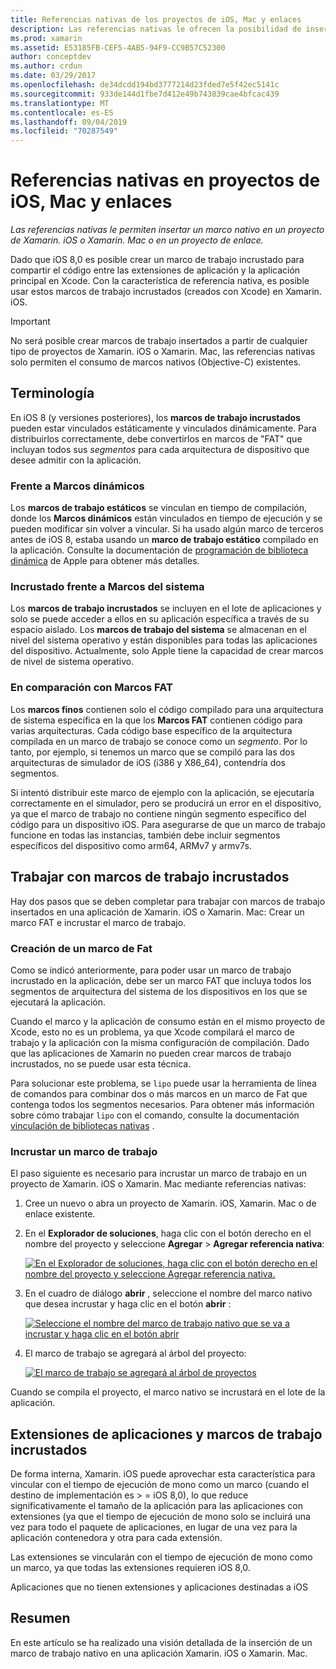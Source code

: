 ```yaml
---
title: Referencias nativas de los proyectos de iOS, Mac y enlaces
description: Las referencias nativas le ofrecen la posibilidad de insertar un marco nativo en un proyecto de Xamarin. iOS, Xamarin. Mac o de enlace.
ms.prod: xamarin
ms.assetid: E53185FB-CEF5-4AB5-94F9-CC9B57C52300
author: conceptdev
ms.author: crdun
ms.date: 03/29/2017
ms.openlocfilehash: de34dcdd194bd3777214d23fded7e5f42ec5141c
ms.sourcegitcommit: 933de144d1fbe7d412e49b743839cae4bfcac439
ms.translationtype: MT
ms.contentlocale: es-ES
ms.lasthandoff: 09/04/2019
ms.locfileid: "70287549"
---
```

# <a name="native-references-in-ios-mac-and-bindings-projects"></a>Referencias nativas en proyectos de iOS, Mac y enlaces

_Las referencias nativas le permiten insertar un marco nativo en un proyecto de Xamarin. iOS o Xamarin. Mac o en un proyecto de enlace._

Dado que iOS 8,0 es posible crear un marco de trabajo incrustado para compartir el código entre las extensiones de aplicación y la aplicación principal en Xcode. Con la característica de referencia nativa, es posible usar estos marcos de trabajo incrustados (creados con Xcode) en Xamarin. iOS.
 
> [!IMPORTANT]
> No será posible crear marcos de trabajo insertados a partir de cualquier tipo de proyectos de Xamarin. iOS o Xamarin. Mac, las referencias nativas solo permiten el consumo de marcos nativos (Objective-C) existentes.

<a name="Terminology" />

## <a name="terminology"></a>Terminología

En iOS 8 (y versiones posteriores), los **marcos de trabajo incrustados** pueden estar vinculados estáticamente y vinculados dinámicamente. Para distribuirlos correctamente, debe convertirlos en marcos de "FAT" que incluyan todos sus _segmentos_ para cada arquitectura de dispositivo que desee admitir con la aplicación.

<a name="Static-vs-Dynamic-Frameworks" />

### <a name="static-vs-dynamic-frameworks"></a>Frente a Marcos dinámicos

Los **marcos de trabajo estáticos** se vinculan en tiempo de compilación, donde los **Marcos dinámicos** están vinculados en tiempo de ejecución y se pueden modificar sin volver a vincular. Si ha usado algún marco de terceros antes de iOS 8, estaba usando un **marco de trabajo estático** compilado en la aplicación. Consulte la documentación de [programación de biblioteca dinámica](https://developer.apple.com/library/mac/documentation/DeveloperTools/Conceptual/DynamicLibraries/100-Articles/OverviewOfDynamicLibraries.html#//apple_ref/doc/uid/TP40001873-SW1) de Apple para obtener más detalles.

<a name="Embedded-vs-System-Frameworks" />

### <a name="embedded-vs-system-frameworks"></a>Incrustado frente a Marcos del sistema

Los **marcos de trabajo incrustados** se incluyen en el lote de aplicaciones y solo se puede acceder a ellos en su aplicación específica a través de su espacio aislado. Los **marcos de trabajo del sistema** se almacenan en el nivel del sistema operativo y están disponibles para todas las aplicaciones del dispositivo. Actualmente, solo Apple tiene la capacidad de crear marcos de nivel de sistema operativo.

<a name="Thin-vs-Fat-Frameworks" />

### <a name="thin-vs-fat-frameworks"></a>En comparación con Marcos FAT

Los **marcos finos** contienen solo el código compilado para una arquitectura de sistema específica en la que los **Marcos FAT** contienen código para varias arquitecturas. Cada código base específico de la arquitectura compilada en un marco de trabajo se conoce como un _segmento_. Por lo tanto, por ejemplo, si tenemos un marco que se compiló para las dos arquitecturas de simulador de iOS (i386 y X86_64), contendría dos segmentos.

Si intentó distribuir este marco de ejemplo con la aplicación, se ejecutaría correctamente en el simulador, pero se producirá un error en el dispositivo, ya que el marco de trabajo no contiene ningún segmento específico del código para un dispositivo iOS. Para asegurarse de que un marco de trabajo funcione en todas las instancias, también debe incluir segmentos específicos del dispositivo como arm64, ARMv7 y armv7s.

<a name="Working-with-Embedded-Frameworks" />

## <a name="working-with-embedded-frameworks"></a>Trabajar con marcos de trabajo incrustados

Hay dos pasos que se deben completar para trabajar con marcos de trabajo insertados en una aplicación de Xamarin. iOS o Xamarin. Mac: Crear un marco FAT e incrustar el marco de trabajo.

<a name="Overview" />

### <a name="creating-a-fat-framework"></a>Creación de un marco de Fat

Como se indicó anteriormente, para poder usar un marco de trabajo incrustado en la aplicación, debe ser un marco FAT que incluya todos los segmentos de arquitectura del sistema de los dispositivos en los que se ejecutará la aplicación.

Cuando el marco y la aplicación de consumo están en el mismo proyecto de Xcode, esto no es un problema, ya que Xcode compilará el marco de trabajo y la aplicación con la misma configuración de compilación. Dado que las aplicaciones de Xamarin no pueden crear marcos de trabajo incrustados, no se puede usar esta técnica.

Para solucionar este problema, se `lipo` puede usar la herramienta de línea de comandos para combinar dos o más marcos en un marco de Fat que contenga todos los segmentos necesarios. Para obtener más información sobre cómo trabajar `lipo` con el comando, consulte la documentación [vinculación de bibliotecas nativas](~/ios/platform/native-interop.md) .

<a name="Embedding-a-Framework" />

### <a name="embedding-a-framework"></a>Incrustar un marco de trabajo

El paso siguiente es necesario para incrustar un marco de trabajo en un proyecto de Xamarin. iOS o Xamarin. Mac mediante referencias nativas:

1. Cree un nuevo o abra un proyecto de Xamarin. iOS, Xamarin. Mac o de enlace existente.
2. En el **Explorador de soluciones**, haga clic con el botón derecho en el nombre del proyecto y seleccione **Agregar** > **Agregar referencia nativa**: 

    [![](native-references-images/ref01.png "En el Explorador de soluciones, haga clic con el botón derecho en el nombre del proyecto y seleccione Agregar referencia nativa.")](native-references-images/ref01.png#lightbox)
3. En el cuadro de diálogo **abrir** , seleccione el nombre del marco nativo que desea incrustar y haga clic en el botón **abrir** : 

    [![](native-references-images/ref02.png "Seleccione el nombre del marco de trabajo nativo que se va a incrustar y haga clic en el botón abrir")](native-references-images/ref02.png#lightbox)
4. El marco de trabajo se agregará al árbol del proyecto: 

    [![](native-references-images/ref03.png "El marco de trabajo se agregará al árbol de proyectos")](native-references-images/ref03.png#lightbox)

Cuando se compila el proyecto, el marco nativo se incrustará en el lote de la aplicación.

<a name="App-Extensions-and-Embedded-Frameworks" />

## <a name="app-extensions-and-embedded-frameworks"></a>Extensiones de aplicaciones y marcos de trabajo incrustados

De forma interna, Xamarin. iOS puede aprovechar esta característica para vincular con el tiempo de ejecución de mono como un marco (cuando el destino de implementación es > = iOS 8,0), lo que reduce significativamente el tamaño de la aplicación para las aplicaciones con extensiones (ya que el tiempo de ejecución de mono solo se incluirá una vez para todo el paquete de aplicaciones, en lugar de una vez para la aplicación contenedora y otra para cada extensión.

Las extensiones se vincularán con el tiempo de ejecución de mono como un marco, ya que todas las extensiones requieren iOS 8,0.

Aplicaciones que no tienen extensiones y aplicaciones destinadas a iOS 

<a name="Summary" />

## <a name="summary"></a>Resumen

En este artículo se ha realizado una visión detallada de la inserción de un marco de trabajo nativo en una aplicación Xamarin. iOS o Xamarin. Mac.

